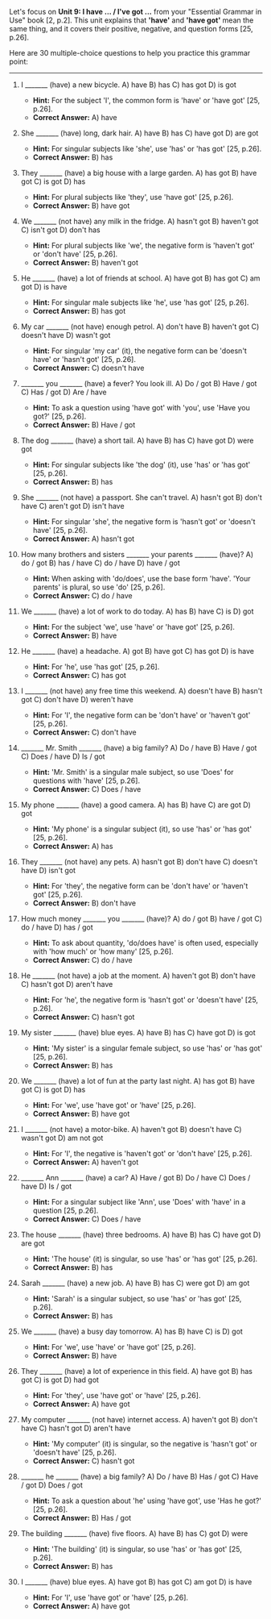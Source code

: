 Let's focus on **Unit 9: I have ... / I've got ...** from your "Essential Grammar in Use" book [2, p.2]. This unit explains that **'have'** and **'have got'** mean the same thing, and it covers their positive, negative, and question forms [25, p.26].

Here are 30 multiple-choice questions to help you practice this grammar point:

---

1.  I _______ (have) a new bicycle.
    A) have
    B) has
    C) has got
    D) is got
    *   **Hint:** For the subject 'I', the common form is 'have' or 'have got' [25, p.26].
    *   ****Correct Answer:**** A) have

2.  She _______ (have) long, dark hair.
    A) have
    B) has
    C) have got
    D) are got
    *   **Hint:** For singular subjects like 'she', use 'has' or 'has got' [25, p.26].
    *   ****Correct Answer:**** B) has

3.  They _______ (have) a big house with a large garden.
    A) has got
    B) have got
    C) is got
    D) has
    *   **Hint:** For plural subjects like 'they', use 'have got' [25, p.26].
    *   ****Correct Answer:**** B) have got

4.  We _______ (not have) any milk in the fridge.
    A) hasn't got
    B) haven't got
    C) isn't got
    D) don't has
    *   **Hint:** For plural subjects like 'we', the negative form is 'haven't got' or 'don't have' [25, p.26].
    *   ****Correct Answer:**** B) haven't got

5.  He _______ (have) a lot of friends at school.
    A) have got
    B) has got
    C) am got
    D) is have
    *   **Hint:** For singular male subjects like 'he', use 'has got' [25, p.26].
    *   ****Correct Answer:**** B) has got

6.  My car _______ (not have) enough petrol.
    A) don't have
    B) haven't got
    C) doesn't have
    D) wasn't got
    *   **Hint:** For singular 'my car' (it), the negative form can be 'doesn't have' or 'hasn't got' [25, p.26].
    *   ****Correct Answer:**** C) doesn't have

7.  _______ you _______ (have) a fever? You look ill.
    A) Do / got
    B) Have / got
    C) Has / got
    D) Are / have
    *   **Hint:** To ask a question using 'have got' with 'you', use 'Have you got?' [25, p.26].
    *   ****Correct Answer:**** B) Have / got

8.  The dog _______ (have) a short tail.
    A) have
    B) has
    C) have got
    D) were got
    *   **Hint:** For singular subjects like 'the dog' (it), use 'has' or 'has got' [25, p.26].
    *   ****Correct Answer:**** B) has

9.  She _______ (not have) a passport. She can't travel.
    A) hasn't got
    B) don't have
    C) aren't got
    D) isn't have
    *   **Hint:** For singular 'she', the negative form is 'hasn't got' or 'doesn't have' [25, p.26].
    *   ****Correct Answer:**** A) hasn't got

10. How many brothers and sisters _______ your parents _______ (have)?
    A) do / got
    B) has / have
    C) do / have
    D) have / got
    *   **Hint:** When asking with 'do/does', use the base form 'have'. 'Your parents' is plural, so use 'do' [25, p.26].
    *   ****Correct Answer:**** C) do / have

11. We _______ (have) a lot of work to do today.
    A) has
    B) have
    C) is
    D) got
    *   **Hint:** For the subject 'we', use 'have' or 'have got' [25, p.26].
    *   ****Correct Answer:**** B) have

12. He _______ (have) a headache.
    A) got
    B) have got
    C) has got
    D) is have
    *   **Hint:** For 'he', use 'has got' [25, p.26].
    *   ****Correct Answer:**** C) has got

13. I _______ (not have) any free time this weekend.
    A) doesn't have
    B) hasn't got
    C) don't have
    D) weren't have
    *   **Hint:** For 'I', the negative form can be 'don't have' or 'haven't got' [25, p.26].
    *   ****Correct Answer:**** C) don't have

14. _______ Mr. Smith _______ (have) a big family?
    A) Do / have
    B) Have / got
    C) Does / have
    D) Is / got
    *   **Hint:** 'Mr. Smith' is a singular male subject, so use 'Does' for questions with 'have' [25, p.26].
    *   ****Correct Answer:**** C) Does / have

15. My phone _______ (have) a good camera.
    A) has
    B) have
    C) are got
    D) got
    *   **Hint:** 'My phone' is a singular subject (it), so use 'has' or 'has got' [25, p.26].
    *   ****Correct Answer:**** A) has

16. They _______ (not have) any pets.
    A) hasn't got
    B) don't have
    C) doesn't have
    D) isn't got
    *   **Hint:** For 'they', the negative form can be 'don't have' or 'haven't got' [25, p.26].
    *   ****Correct Answer:**** B) don't have

17. How much money _______ you _______ (have)?
    A) do / got
    B) have / got
    C) do / have
    D) has / got
    *   **Hint:** To ask about quantity, 'do/does have' is often used, especially with 'how much' or 'how many' [25, p.26].
    *   ****Correct Answer:**** C) do / have

18. He _______ (not have) a job at the moment.
    A) haven't got
    B) don't have
    C) hasn't got
    D) aren't have
    *   **Hint:** For 'he', the negative form is 'hasn't got' or 'doesn't have' [25, p.26].
    *   ****Correct Answer:**** C) hasn't got

19. My sister _______ (have) blue eyes.
    A) have
    B) has
    C) have got
    D) is got
    *   **Hint:** 'My sister' is a singular female subject, so use 'has' or 'has got' [25, p.26].
    *   ****Correct Answer:**** B) has

20. We _______ (have) a lot of fun at the party last night.
    A) has got
    B) have got
    C) is got
    D) has
    *   **Hint:** For 'we', use 'have got' or 'have' [25, p.26].
    *   ****Correct Answer:**** B) have got

21. I _______ (not have) a motor-bike.
    A) haven't got
    B) doesn't have
    C) wasn't got
    D) am not got
    *   **Hint:** For 'I', the negative is 'haven't got' or 'don't have' [25, p.26].
    *   ****Correct Answer:**** A) haven't got

22. _______ Ann _______ (have) a car?
    A) Have / got
    B) Do / have
    C) Does / have
    D) Is / got
    *   **Hint:** For a singular subject like 'Ann', use 'Does' with 'have' in a question [25, p.26].
    *   ****Correct Answer:**** C) Does / have

23. The house _______ (have) three bedrooms.
    A) have
    B) has
    C) have got
    D) are got
    *   **Hint:** 'The house' (it) is singular, so use 'has' or 'has got' [25, p.26].
    *   ****Correct Answer:**** B) has

24. Sarah _______ (have) a new job.
    A) have
    B) has
    C) were got
    D) am got
    *   **Hint:** 'Sarah' is a singular subject, so use 'has' or 'has got' [25, p.26].
    *   ****Correct Answer:**** B) has

25. We _______ (have) a busy day tomorrow.
    A) has
    B) have
    C) is
    D) got
    *   **Hint:** For 'we', use 'have' or 'have got' [25, p.26].
    *   ****Correct Answer:**** B) have

26. They _______ (have) a lot of experience in this field.
    A) have got
    B) has got
    C) is got
    D) had got
    *   **Hint:** For 'they', use 'have got' or 'have' [25, p.26].
    *   ****Correct Answer:**** A) have got

27. My computer _______ (not have) internet access.
    A) haven't got
    B) don't have
    C) hasn't got
    D) aren't have
    *   **Hint:** 'My computer' (it) is singular, so the negative is 'hasn't got' or 'doesn't have' [25, p.26].
    *   ****Correct Answer:**** C) hasn't got

28. _______ he _______ (have) a big family?
    A) Do / have
    B) Has / got
    C) Have / got
    D) Does / got
    *   **Hint:** To ask a question about 'he' using 'have got', use 'Has he got?' [25, p.26].
    *   ****Correct Answer:**** B) Has / got

29. The building _______ (have) five floors.
    A) have
    B) has
    C) got
    D) were
    *   **Hint:** 'The building' (it) is singular, so use 'has' or 'has got' [25, p.26].
    *   ****Correct Answer:**** B) has

30. I _______ (have) blue eyes.
    A) have got
    B) has got
    C) am got
    D) is have
    *   **Hint:** For 'I', use 'have got' or 'have' [25, p.26].
    *   ****Correct Answer:**** A) have got